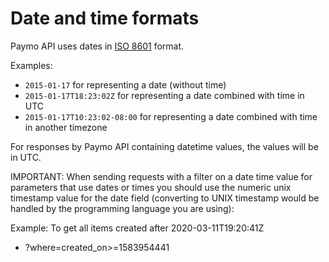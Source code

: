 # Date and time formats

Paymo API uses dates in [ISO 8601](http://en.wikipedia.org/wiki/ISO_8601) format.

Examples:

* `2015-01-17` for representing a date (without time)
* `2015-01-17T18:23:02Z` for representing a date combined with time in UTC
* `2015-01-17T10:23:02-08:00` for representing a date combined with time in another timezone

For responses by Paymo API containing datetime values, the values will be in UTC.

IMPORTANT: When sending requests with a filter on a date time value for parameters that use dates or times you should use the numeric unix timestamp value for the date field (converting to UNIX timestamp would be handled by the programming language you are using): 

Example: To get all items created after 2020-03-11T19:20:41Z
* ?where=created_on>=1583954441
